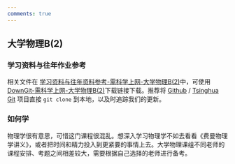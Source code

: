 ```yaml
---
comments: true
---
```



## 大学物理B(2)

### 学习资料与往年作业参考

相关文件在 [学习资料与往年资料参考-需科学上网-大学物理B(2)](https://github.com/Open-DA/OpenDA/tree/main/A_%E5%9F%BA%E7%A1%80%E8%AF%BE%E7%A8%8B/%E5%A4%A7%E5%AD%A6%E7%89%A9%E7%90%86B(2))中，可使用 [DownGit-需科学上网-大学物理B(2)](https://tool.mkblog.cn/downgit/#/home?url=https://github.com/Open-DA/OpenDA/tree/main/A_%E5%9F%BA%E7%A1%80%E8%AF%BE%E7%A8%8B/%E5%A4%A7%E5%AD%A6%E7%89%A9%E7%90%86B(2))下载链接下载。推荐将 [Github](https://github.com/Open-DA/OpenDA) / [Tsinghua Git](https://git.tsinghua.edu.cn/openda/openda) 项目直接 `git clone` 到本地，以及时追踪我们的更新。

### 如何学

物理学很有意思，可惜这门课程很混乱。想深入学习物理学不如去看看《费曼物理学讲义》，或者把时间和精力投入到更紧要的事情上去。大学物理课组不同老师的课程安排、考题之间相差较大，需要根据自己选择的老师进行备考。